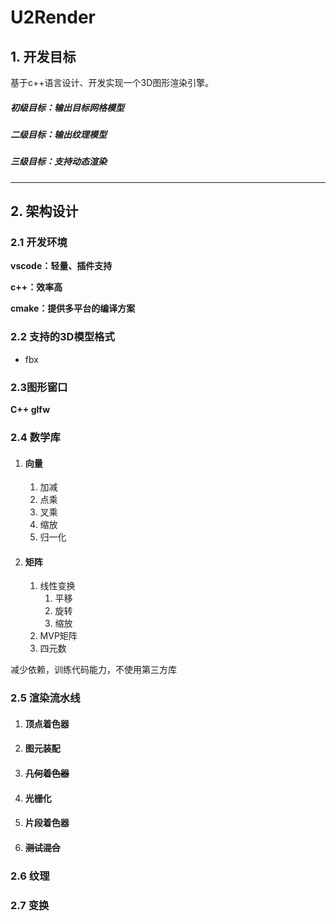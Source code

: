 # U2Render

## 1. 开发目标

基于c++语言设计、开发实现一个3D图形渲染引擎。

##### 初级目标：输出目标网格模型

##### 二级目标：输出纹理模型

##### 三级目标：支持动态渲染

------



## 2. 架构设计

### 2.1 开发环境

**vscode：轻量、插件支持**

**c++：效率高**

**cmake：提供多平台的编译方案**

### 2.2 支持的3D模型格式

-   fbx

### 2.3图形窗口

**C++ glfw**

### 2.4 数学库

1.   #### 向量

     1.   加减
     2.   点乘
     3.   叉乘
     4.   缩放
     5.   归一化

2.   #### 矩阵

     1.   线性变换
          1.   平移
          2.   旋转
          3.   缩放
     2.   MVP矩阵
     3.   四元数

减少依赖，训练代码能力，不使用第三方库

### 2.5 渲染流水线

1.   #### 顶点着色器

2.   #### 图元装配

3.   #### ~~几何着色器~~

4.   #### 光栅化

5.   #### 片段着色器

6.   #### ~~测试混合~~

### 2.6 纹理

### 2.7 变换
